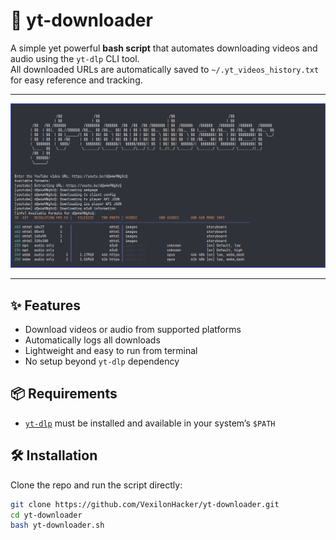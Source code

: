 # 🎵 yt-downloader

A simple yet powerful **bash script** that automates downloading videos and audio using the `yt-dlp` CLI tool.  
All downloaded URLs are automatically saved to `~/.yt_videos_history.txt` for easy reference and tracking.

---

![yt-downloader demo](https://github.com/VexilonHacker/yt-downloader/blob/951b87533353890438d0596721921413a196f6d8/Shot-2025-06-26-145604.png?raw=true)

---

## ✨ Features

- Download videos or audio from supported platforms
- Automatically logs all downloads
- Lightweight and easy to run from terminal
- No setup beyond `yt-dlp` dependency

## 📦 Requirements

- [`yt-dlp`](https://github.com/yt-dlp/yt-dlp) must be installed and available in your system’s `$PATH`

## 🛠️ Installation

Clone the repo and run the script directly:

```bash
git clone https://github.com/VexilonHacker/yt-downloader.git
cd yt-downloader
bash yt-downloader.sh
